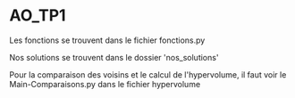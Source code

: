 # AO_TP1

Les fonctions se trouvent dans le fichier fonctions.py

Nos solutions se trouvent dans le dossier 'nos_solutions'

Pour la comparaison des voisins et le calcul de l'hypervolume, il faut voir le Main-Comparaisons.py dans le fichier hypervolume 
